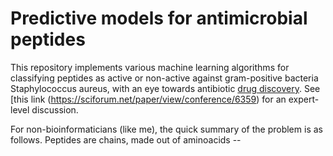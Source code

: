 # Predictive models for antimicrobial peptides 

This repository implements various machine learning algorithms for classifying peptides as active or non-active against gram-positive bacteria Staphylococcus aureus, with an eye towards antibiotic 
[drug discovery](https://en.wikipedia.org/wiki/Drug_discovery). See [this link (https://sciforum.net/paper/view/conference/6359)
for an expert-level discussion. 

For non-bioinformaticians (like me), the quick summary of the problem is as follows. Peptides are chains, made out of aminoacids -- 
